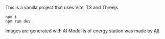 This is a vanilla project that uses Vite, TS and Threejs

```
npm i
npm run dev
```

Images are generated with AI
Model is of energy station was made by [Alt](https://sketchfab.com/whisper.alt)